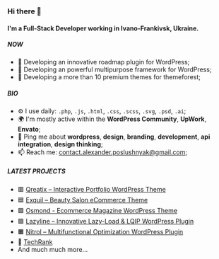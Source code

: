 ### Hi there 👋

#### I'm a Full-Stack Developer working in Ivano-Frankivsk, Ukraine.

##### NOW

- 🧨 Developing an innovative roadmap plugin for WordPress;
- 🧨 Developing an powerful multipurpose framework for WordPress;
- 🍵 Developing a more than 10 premium themes for themeforest;

##### BIO

- ⚙️ I use daily: `.php`, `.js`, `.html`, `.css`, `.scss`, `.svg`, `.psd`, `.ai`;
- 🌍 I'm mostly active within the **WordPress Community**, **UpWork**, **Envato**;
- 💬 Ping me about **wordpress**, **design**, **branding**, **development**, **api integration**, **design thinking**;
- 📫 Reach me: [contact.alexander.poslushnyak@gmail.com](contact.alexander.poslushnyak@gmail.com);

##### LATEST PROJECTS
- 🟥 [Qreatix – Interactive Portfolio WordPress Theme](https://themeforest.net/item/qreatix-interactive-portfolio-wordpress-theme/31728964)
- 🟦 [Exquil – Beauty Salon eCommerce Theme](https://themeforest.net/item/exquil-beauty-salon-ecommerce-theme/34403948)
- 🟪 [Osmond - Ecommerce Magazine WordPress Theme](https://themeforest.net/item/osmond-ecommerce-magazine-wordpress-theme/34061026)
- 🟩 [Lazyline – Innovative Lazy-Load & LQIP WordPress Plugin](https://codecanyon.net/item/lazyline-innovative-lazyload-lqip-wordpress-plugin/35468345)
- 🟧 [Nitrol – Multifunctional Optimization WordPress Plugin](https://codecanyon.net/item/nitrol-multifunctional-optimization-wordpress-plugin/35825640)
- 🔵 [TechRank](https://www.techrank.io/)
- And much much more...
